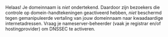 Helaas! Je domeinnaam is *niet* ondertekend. Daardoor zijn bezoekers die controle op domein-handtekeningen geactiveerd hebben, *niet* beschermd tegen gemanipuleerde vertaling van jouw domeinnaam naar kwaadaardige internetadressen. Vraag je nameserver-beheerder (vaak je registrar en/of hostingprovider) om DNSSEC te activeren.
